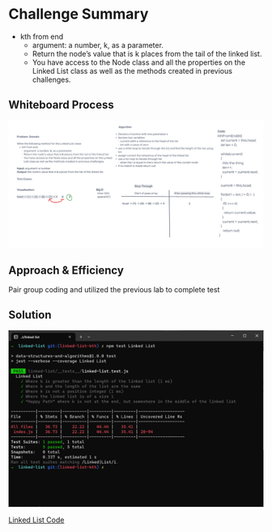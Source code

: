 # Challenge Summary

- kth from end
  - argument: a number, k, as a parameter.
  - Return the node’s value that is k places from the tail of the linked list.
  - You have access to the Node class and all the properties on the Linked List class as well as the methods created in previous challenges.

## Whiteboard Process

![Linked List k-th](/javascript/assets/CC07.png)

## Approach & Efficiency

Pair group coding and utilized the previous lab to complete test

## Solution

![test terimal](/javascript/assets/CC07_tests.png)

[Linked List Code](/javascript/linked-list/index.js)
